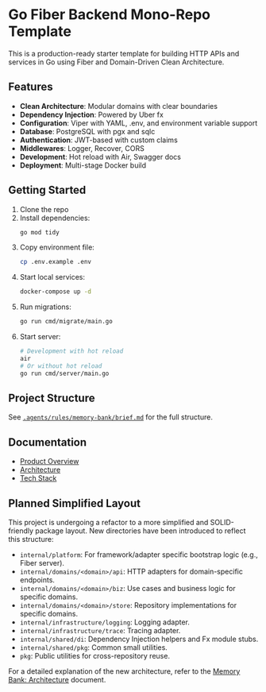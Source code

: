 # Go Fiber Backend Mono-Repo Template

This is a production-ready starter template for building HTTP APIs and services in Go using Fiber and Domain-Driven Clean Architecture.

## Features

- **Clean Architecture**: Modular domains with clear boundaries
- **Dependency Injection**: Powered by Uber fx
- **Configuration**: Viper with YAML, .env, and environment variable support
- **Database**: PostgreSQL with pgx and sqlc
- **Authentication**: JWT-based with custom claims
- **Middlewares**: Logger, Recover, CORS
- **Development**: Hot reload with Air, Swagger docs
- **Deployment**: Multi-stage Docker build

## Getting Started

1. Clone the repo
2. Install dependencies:
   ```bash
   go mod tidy
   ```
3. Copy environment file:
   ```bash
   cp .env.example .env
   ```
4. Start local services:
   ```bash
   docker-compose up -d
   ```
5. Run migrations:
   ```bash
   go run cmd/migrate/main.go
   ```
6. Start server:
   ```bash
   # Development with hot reload
   air
   # Or without hot reload
   go run cmd/server/main.go
   ```

## Project Structure

See [`.agents/rules/memory-bank/brief.md`](.agents/rules/memory-bank/brief.md) for the full structure.

## Documentation

- [Product Overview](.agents/rules/memory-bank/product.md)
- [Architecture](.agents/rules/memory-bank/architecture.md)
- [Tech Stack](.agents/rules/memory-bank/tech.md)

## Planned Simplified Layout

This project is undergoing a refactor to a more simplified and SOLID-friendly package layout. New directories have been introduced to reflect this structure:

- `internal/platform`: For framework/adapter specific bootstrap logic (e.g., Fiber server).
- `internal/domains/<domain>/api`: HTTP adapters for domain-specific endpoints.
- `internal/domains/<domain>/biz`: Use cases and business logic for specific domains.
- `internal/domains/<domain>/store`: Repository implementations for specific domains.
- `internal/infrastructure/logging`: Logging adapter.
- `internal/infrastructure/trace`: Tracing adapter.
- `internal/shared/di`: Dependency Injection helpers and Fx module stubs.
- `internal/shared/pkg`: Common small utilities.
- `pkg`: Public utilities for cross-repository reuse.

For a detailed explanation of the new architecture, refer to the [Memory Bank: Architecture](.agents/rules/memory-bank/architecture.md) document.